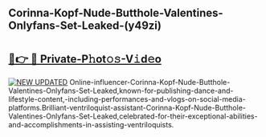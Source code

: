 ## Corinna-Kopf-Nude-Butthole-Valentines-Onlyfans-Set-Leaked-(y49zi)


# <h2><a href="https://mediaupload.pro?-19M">🔗👉 🔴 Private-P𝚑ot𝚘𝚜-V𝚒d𝚎o</a></h2>

[![NEW UPDATED](https://i.imgur.com/0qMVB7G.gif)](https://mediaupload.pro?-19M)
Online-influencer-Corinna-Kopf-Nude-Butthole-Valentines-Onlyfans-Set-Leaked,known-for-publishing-dance-and-lifestyle-content,-including-performances-and-vlogs-on-social-media-platforms.Brilliant-ventriloquist-assistant-Corinna-Kopf-Nude-Butthole-Valentines-Onlyfans-Set-Leaked,celebrated-for-their-exceptional-abilities-and-accomplishments-in-assisting-ventriloquists.  